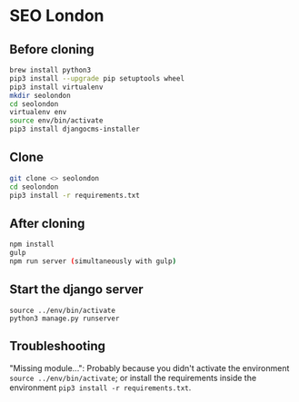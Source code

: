 # SEO London

## Before cloning
```bash
brew install python3
pip3 install --upgrade pip setuptools wheel
pip3 install virtualenv
mkdir seolondon
cd seolondon
virtualenv env
source env/bin/activate
pip3 install djangocms-installer
```

## Clone
```bash
git clone <> seolondon
cd seolondon
pip3 install -r requirements.txt
```

## After cloning
```bash
npm install
gulp
npm run server (simultaneously with gulp)
```

## Start the django server
```
source ../env/bin/activate
python3 manage.py runserver
```

## Troubleshooting

"Missing module...": Probably because you didn't activate the environment `source ../env/bin/activate`; or install the
requirements inside the environment `pip3 install -r requirements.txt`.
